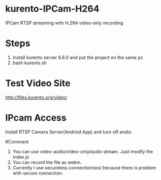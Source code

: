 # kurento-IPCam-H264
IPCam RTSP streaming with H.264 video-only recording 

# Steps

1. Install kurento server 6.6.0 and put the project on the same pc
2. bash kurento.sh
	
	
# Test Video Site
http://files.kurento.org/video/

# IPcam Access
Install RTSP Camera Server(Android App) and turn off andio.

#Comment
1. You can use video-audio/video-only/audio stream. Just modify the index.js
2. You can record the file as webm.
3. Currently I use secureless connection(ws) because there is problem with secure connection.
	
